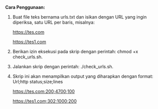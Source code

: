 **Cara Penggunaan:**
1. Buat file teks bernama urls.txt dan isikan dengan URL yang ingin diperiksa, satu URL per baris, misalnya:
   
    https://tes.com
   
    https://tes1.com
3. Berikan izin eksekusi pada skrip dengan perintah: chmod +x check_urls.sh.
4. Jalankan skrip dengan perintah: ./check_urls.sh.
5. Skrip ini akan menampilkan output yang diharapkan dengan format:
    Url;http status;size;lines
   
    https://tes.com;200;4700;100
   
    https://tes1.com;302;1000;200

